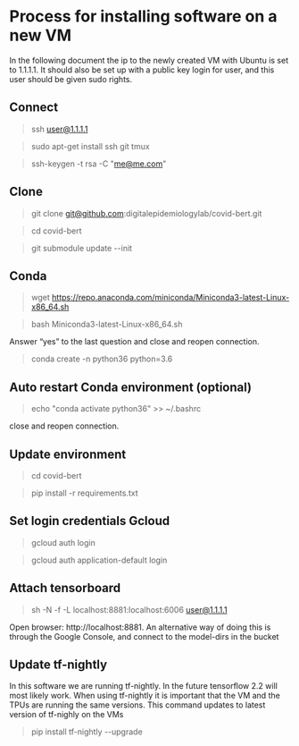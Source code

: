 # Process for installing software on a new VM
In the following document the ip to the newly created VM with Ubuntu is set to 1.1.1.1. It should also be set up with a public key login for user, and this user should be given sudo rights.


## Connect
> ssh user@1.1.1.1

> sudo apt-get install ssh git tmux 

> ssh-keygen -t rsa -C "me@me.com"


## Clone
> git clone git@github.com:digitalepidemiologylab/covid-bert.git

> cd covid-bert

> git submodule update --init

## Conda
> wget https://repo.anaconda.com/miniconda/Miniconda3-latest-Linux-x86_64.sh

> bash Miniconda3-latest-Linux-x86_64.sh

Answer “yes” to the last question and close and reopen connection.

> conda create -n python36 python=3.6

## Auto restart Conda environment (optional)
> echo "conda activate python36" >> ~/.bashrc

close and reopen connection.

## Update environment
> cd covid-bert

> pip install -r requirements.txt

## Set login credentials Gcloud
> gcloud auth login

> gcloud auth application-default login 

## Attach tensorboard
> sh -N -f -L localhost:8881:localhost:6006 user@1.1.1.1

Open browser: http://localhost:8881. An alternative way of doing this is through the Google Console, and connect to the model-dirs in the bucket

## Update tf-nightly 
In this software we are running tf-nightly. In the future tensorflow 2.2 will most likely work. When using tf-nightly it is important that the VM and the TPUs are running the same versions. This command updates to latest version of tf-nighly on the VMs

> pip install tf-nightly --upgrade
